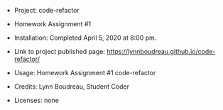 * Project: code-refactor

* Homework Assignment #1

* Installation: Completed April 5, 2020 at 8:00 pm.

* Link to project published page: https://lynnboudreau.github.io/code-refactor/

* Usage: Homework Assignment #1 code-refactor

* Credits: Lynn Boudreau, Student Coder

* Licenses: none
